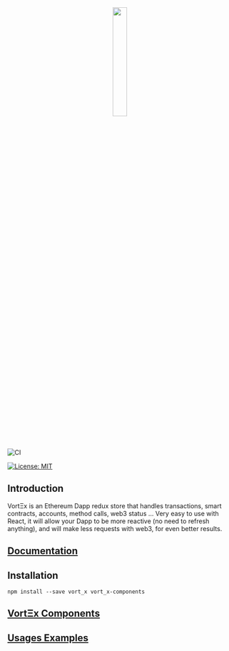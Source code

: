 <!--
  Title: Vortex
  Description: And Ethereum Dapp React and Redux tool taking care of transactions, smart contracts and many more !
  Author: mortimr
  -->
<div align="center" >
<img width="25%" src="https://raw.githubusercontent.com/Horyus/vort_x/master/.assets/vortex.png">
</div>

![CI](https://teamcity.rotaru.fr:2702/app/rest/builds/buildType:VortX_VortXBuild/statusIcon)


[![License: MIT](https://img.shields.io/badge/License-MIT-yellow.svg)](https://opensource.org/licenses/MIT)

## Introduction

VortΞx is an Ethereum Dapp redux store that handles transactions, smart contracts, accounts, method calls, web3 status ... Very easy to use with React, it will allow your Dapp to be more reactive (no need to refresh anything), and will make less requests with web3, for even better results.

## [Documentation](https://vort-x.readthedocs.io/)

## Installation

```
npm install --save vort_x vort_x-components
```

## [VortΞx Components](https://github.com/Horyus/vort_x-components)

## [Usages Examples](https://github.com/Horyus/vort_x-demo)
